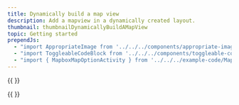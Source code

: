 ```yaml
---
title: Dynamically build a map view
description: Add a mapview in a dynamically created layout.
thumbnail: thumbnailDynamicallyBuildAMapView
topic: Getting started
prependJs:
  - "import AppropriateImage from '../../../components/appropriate-image'"
  - "import ToggleableCodeBlock from '../../../components/toggleable-code-block'"
  - "import { MapboxMapOptionActivity } from '../../../example-code/MapboxMapOptionActivity.js'"
---
```


{{
  <AppropriateImage imageId="exampleDynamicallyBuildAMapView" />
}}

<!-- Any notes about this example would go here.  -->

{{
  <ToggleableCodeBlock 
    codeSnippet={MapboxMapOptionActivity}
  />
}}
